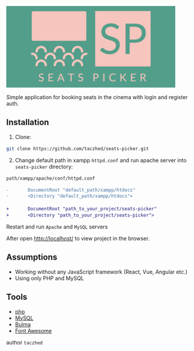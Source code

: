 ![seats-picker](img/logo.png)

Simple application for booking seats in the cinema with login and register auth.


## Installation

1. Clone:

```sh
git clone https://github.com/taczhed/seats-picker.git
```

2. Change default path in xampp `httpd.conf` and run apache server into `seats-picker` directory:

```sh
path/xampp/apache/conf/httpd.conf
```

```diff
-       DocumentRoot "default_path/xampp/htdocs"
-       <Directory "default_path/xampp/htdocs">

+       DocumentRoot "path_to_your_project/seats-picker"
+       <Directory "path_to_your_project/seats-picker">
```
Restart and run `Apache` and `MySQL` servers

After open [http://localhost/](http://localhost:80) to view project in the browser.

## Assumptions
- Working without any JavaScript framework (React, Vue, Angular etc.)
- Using only PHP and MySQL

## Tools

- [php](https://www.php.net/)
- [MySQL](https://www.mysql.com/)
- [Bulma](https://bulma.io/)
- [Font Awesome](https://fontawesome.com/)

author `taczhed`